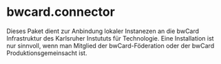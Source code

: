 # bwcard.connector
Dieses Paket dient zur Anbindung lokaler Instanezen an die bwCard Infrastruktur des Karlsruher Instututs für Technologie. Eine Installation ist nur sinnvoll, wenn man Mitglied der bwCard-Föderation oder der bwCard Produktionsgemeinsacht ist.